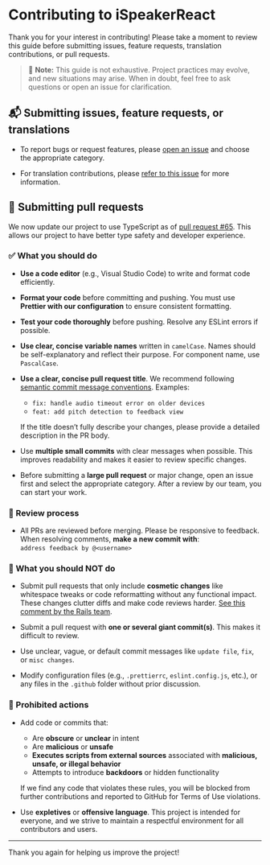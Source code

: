 # Contributing to iSpeakerReact

Thank you for your interest in contributing! Please take a moment to review this guide before submitting issues, feature requests, translation contributions, or pull requests.

> 📝 **Note:** This guide is not exhaustive. Project practices may evolve, and new situations may arise. When in doubt, feel free to ask questions or open an issue for clarification.

## 📬 Submitting issues, feature requests, or translations

- To report bugs or request features, please [open an issue](https://github.com/learnercraft/ispeakerreact/issues/new/choose) and choose the appropriate category.

- For translation contributions, please [refer to this issue](https://github.com/learnercraft/ispeakerreact/issues/18) for more information.

## 🔀 Submitting pull requests

We now update our project to use TypeScript as of [pull request #65](https://github.com/learnercraft/ispeakerreact/pull/65). This allows our project to have better type safety and developer experience.

### ✅ What you should do

- **Use a code editor** (e.g., Visual Studio Code) to write and format code efficiently.

- **Format your code** before committing and pushing. You must use **Prettier with our configuration** to ensure consistent formatting.

- **Test your code thoroughly** before pushing. Resolve any ESLint errors if possible.

- **Use clear, concise variable names** written in `camelCase`. Names should be self-explanatory and reflect their purpose. For component name, use `PascalCase`.

- **Use a clear, concise pull request title**. We recommend following [semantic commit message conventions](https://gist.github.com/joshbuchea/6f47e86d2510bce28f8e7f42ae84c716). Examples:
  - `fix: handle audio timeout error on older devices`
  - `feat: add pitch detection to feedback view`

  If the title doesn’t fully describe your changes, please provide a detailed description in the PR body.

- Use **multiple small commits** with clear messages when possible. This improves readability and makes it easier to review specific changes.

- Before submitting a **large pull request** or major change, open an issue first and select the appropriate category. After a review by our team, you can start your work.

### 🧪 Review process

- All PRs are reviewed before merging. Please be responsive to feedback.  
  When resolving comments, **make a new commit with**:  
  `address feedback by @<username>`

### 🤔 What you should NOT do

- Submit pull requests that only include **cosmetic changes** like whitespace tweaks or code reformatting without any functional impact.  
  These changes clutter diffs and make code reviews harder. [See this comment by the Rails team](https://github.com/rails/rails/pull/13771#issuecomment-32746700).

- Submit a pull request with **one or several giant commit(s)**. This makes it difficult to review.

- Use unclear, vague, or default commit messages like `update file`, `fix`, or `misc changes`.

- Modify configuration files (e.g., `.prettierrc`, `eslint.config.js`, etc.), or any files in the `.github` folder without prior discussion.

### 🚫 Prohibited actions

- Add code or commits that:
  - Are **obscure** or **unclear** in intent  
  - Are **malicious** or **unsafe**  
  - **Executes scripts from external sources** associated with **malicious, unsafe, or illegal behavior**  
  - Attempts to introduce **backdoors** or hidden functionality

  If we find any code that violates these rules, you will be blocked from further contributions and reported to GitHub for Terms of Use violations.

- Use **expletives** or **offensive language**. This project is intended for everyone, and we strive to maintain a respectful environment for all contributors and users.

---

Thank you again for helping us improve the project!
